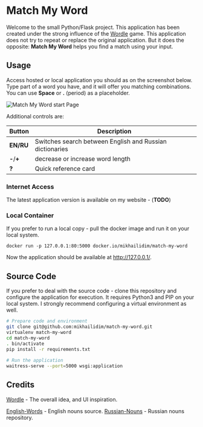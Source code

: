 # Match My Word

Welcome to the small Python/Flask project. This application has been created under the strong influence of the [Wordle](https://www.nytimes.com/games/wordle) game.
This application does not try to repeat or replace the original application. But it does the opposite: __Match My Word__ helps you find a match using your input. 

## Usage

Access hosted or local application you should as on the screenshot below.
Type part of a word you have, and it will offer you matching combinations. You can use __Space__ or __.__ (period) as a placeholder. 

![Match My Word start Page](https://user-images.githubusercontent.com/10143072/158813911-c6bda072-0f9d-4f5e-84fd-69ff6220a7e3.png)

Additional controls are: 

| Button | Description |
|---|---|
| __EN/RU__ | Switches search between English and Russian dictionaries | 
| __-__/__+__ | decrease or increase word length | 
| __?__ | Quick reference card | 


### Internet Access
The latest application version is available on my website - (__TODO__)

### Local Container

If you prefer to run a local copy - pull the docker image and run it on your local system.

    docker run -p 127.0.0.1:80:5000 docker.io/mikhailidim/match-my-word
    
Now the application should be available at http://127.0.0.1/. 

## Source Code

If you prefer to deal with the source code - clone this repository and configure the application for execution. 
It requires Python3 and PIP on your local system. I strongly recommend configuring a virtual environment as well. 
```bash
# Prepare code and environment 
git clone git@github.com:mikhailidim/match-my-word.git
virtualenv match-my-word
cd match-my-word
. bin/activate
pip install -r requirements.txt 
    
# Run the application 
waitress-serve --port=5000 wsgi:application
```
## Credits 

[Wordle](https://www.nytimes.com/games/wordle) - The overall idea, and UI inspiration. 

[English-Words](https://github.com/dwyl/english-words) - English nouns source.
[Russian-Nouns](https://github.com/Harrix/Russian-Nouns) - Russian nouns repository.
